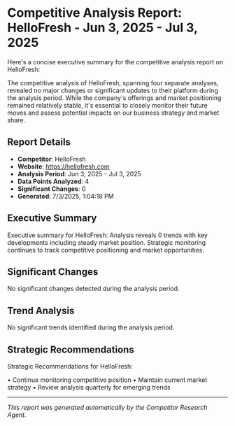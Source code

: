 # Competitive Analysis Report: HelloFresh - Jun 3, 2025 - Jul 3, 2025

Here's a concise executive summary for the competitive analysis report on HelloFresh:

The competitive analysis of HelloFresh, spanning four separate analyses, revealed no major changes or significant updates to their platform during the analysis period. While the company's offerings and market positioning remained relatively stable, it's essential to closely monitor their future moves and assess potential impacts on our business strategy and market share.

## Report Details

- **Competitor**: HelloFresh
- **Website**: https://hellofresh.com
- **Analysis Period**: Jun 3, 2025 - Jul 3, 2025
- **Data Points Analyzed**: 4
- **Significant Changes**: 0
- **Generated**: 7/3/2025, 1:04:18 PM

## Executive Summary

Executive summary for HelloFresh: Analysis reveals 0 trends with key developments including steady market position. Strategic monitoring continues to track competitive positioning and market opportunities.

## Significant Changes

No significant changes detected during the analysis period.

## Trend Analysis

No significant trends identified during the analysis period.

## Strategic Recommendations

Strategic Recommendations for HelloFresh:

• Continue monitoring competitive position
• Maintain current market strategy
• Review analysis quarterly for emerging trends

---

*This report was generated automatically by the Competitor Research Agent.*
